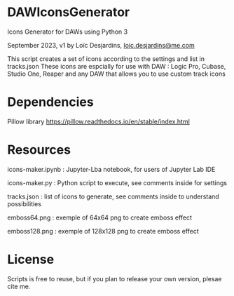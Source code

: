 # DAWIconsGenerator

Icons Generator for DAWs using Python 3

September 2023, v1
by Loïc Desjardins, loic.desjardins@me.com

This script creates a set of icons according to the settings and list in tracks.json
These icons are espcially for use with DAW : Logic Pro, Cubase, Studio One, Reaper and any DAW that allows you to use custom track icons

# Dependencies
Pillow library
https://pillow.readthedocs.io/en/stable/index.html

# Resources
icons-maker.ipynb : Jupyter-Lba notebook, for users of Jupyter Lab IDE 

icons-maker.py : Python script to execute, see comments inside for settings

tracks.json : list of icons to generate, see comments inside to understand possibilities

emboss64.png : exemple of 64x64 png to create emboss effect

emboss128.png : exemple of 128x128 png to create emboss effect

# License
Scripts is free to reuse, but if you plan to release your own version, plesae cite me.
